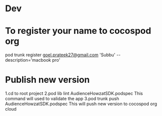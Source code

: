 # Dev

# To register your name to cocospod org
pod trunk register goel.prateek27@gmail.com 'Subbu' --description='macbook pro'

# Publish new version
1.cd to root project
2.pod lib lint AudienceHowzatSDK.podspec
This command will used to validate the app
3.pod trunk push AudienceHowzatSDK.podspec
This will push new version to cocospod org cloud